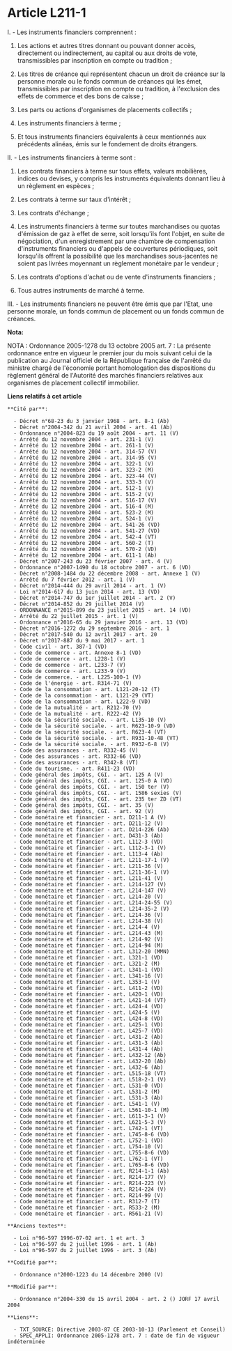 # Article L211-1

I. - Les instruments financiers comprennent :

1. Les actions et autres titres donnant ou pouvant donner accès, directement ou indirectement, au capital ou aux droits de
vote, transmissibles par inscription en compte ou tradition ;

2. Les titres de créance qui représentent chacun un droit de créance sur la personne morale ou le fonds commun de créances
qui les émet, transmissibles par inscription en compte ou tradition, à l'exclusion des effets de commerce et des bons de
caisse ;

3. Les parts ou actions d'organismes de placements collectifs ;

4. Les instruments financiers à terme ;

5. Et tous instruments financiers équivalents à ceux mentionnés aux précédents alinéas, émis sur le fondement de droits
étrangers.

II. - Les instruments financiers à terme sont :

1. Les contrats financiers à terme sur tous effets, valeurs mobilières, indices ou devises, y compris les instruments
équivalents donnant lieu à un règlement en espèces ;

2. Les contrats à terme sur taux d'intérêt ;

3. Les contrats d'échange ;

4. Les instruments financiers à terme sur toutes marchandises ou quotas d'émission de gaz à effet de serre, soit lorsqu'ils
font l'objet, en suite de négociation, d'un enregistrement par une chambre de compensation d'instruments financiers ou
d'appels de couvertures périodiques, soit lorsqu'ils offrent la possibilité que les marchandises sous-jacentes ne soient pas
livrées moyennant un règlement monétaire par le vendeur ;

5. Les contrats d'options d'achat ou de vente d'instruments financiers ;

6. Tous autres instruments de marché à terme.

III. - Les instruments financiers ne peuvent être émis que par l'Etat, une personne morale, un fonds commun de placement ou
un fonds commun de créances.

**Nota:**

NOTA : Ordonnance 2005-1278 du 13 octobre 2005 art. 7 : La présente ordonnance entre en vigueur le premier jour du mois
suivant celui de la publication au Journal officiel de la République française de l'arrêté du ministre chargé de l'économie
portant homologation des dispositions du règlement général de l'Autorité des marchés financiers relatives aux organismes de
placement collectif immobilier.

**Liens relatifs à cet article**

	**Cité par**:

	  - Décret n°68-23 du 3 janvier 1968 - art. 8-1 (Ab)
	  - Décret n°2004-342 du 21 avril 2004 - art. 41 (Ab)
	  - Ordonnance n°2004-823 du 19 août 2004 - art. 11 (V)
	  - Arrêté du 12 novembre 2004 - art. 231-1 (V)
	  - Arrêté du 12 novembre 2004 - art. 261-1 (V)
	  - Arrêté du 12 novembre 2004 - art. 314-57 (V)
	  - Arrêté du 12 novembre 2004 - art. 314-95 (V)
	  - Arrêté du 12 novembre 2004 - art. 322-1 (V)
	  - Arrêté du 12 novembre 2004 - art. 323-2 (M)
	  - Arrêté du 12 novembre 2004 - art. 323-44 (V)
	  - Arrêté du 12 novembre 2004 - art. 333-3 (V)
	  - Arrêté du 12 novembre 2004 - art. 512-1 (V)
	  - Arrêté du 12 novembre 2004 - art. 515-2 (V)
	  - Arrêté du 12 novembre 2004 - art. 516-17 (V)
	  - Arrêté du 12 novembre 2004 - art. 516-4 (M)
	  - Arrêté du 12 novembre 2004 - art. 523-2 (M)
	  - Arrêté du 12 novembre 2004 - art. 524-1 (V)
	  - Arrêté du 12 novembre 2004 - art. 541-26 (VD)
	  - Arrêté du 12 novembre 2004 - art. 541-27 (VD)
	  - Arrêté du 12 novembre 2004 - art. 542-4 (VT)
	  - Arrêté du 12 novembre 2004 - art. 560-2 (T)
	  - Arrêté du 12 novembre 2004 - art. 570-2 (VD)
	  - Arrêté du 12 novembre 2004 - art. 611-1 (Ab)
	  - Décret n°2007-243 du 23 février 2007 - art. 4 (V)
	  - Ordonnance n°2007-1490 du 18 octobre 2007 - art. 6 (VD)
	  - Décret n°2008-1484 du 22 décembre 2008 - art. Annexe 1 (V)
	  - Arrêté du 7 février 2012 - art. 1 (V)
	  - Décret n°2014-444 du 29 avril 2014 - art. 1 (V)
	  - Loi n°2014-617 du 13 juin 2014 - art. 13 (VD)
	  - Décret n°2014-747 du 1er juillet 2014 - art. 2 (V)
	  - Décret n°2014-852 du 29 juillet 2014 (V)
	  - ORDONNANCE n°2015-899 du 23 juillet 2015 - art. 14 (VD)
	  - Arrêté du 22 juillet 2015 - art. 1 (V)
	  - Ordonnance n°2016-65 du 29 janvier 2016 - art. 13 (VD)
	  - Décret n°2016-1272 du 29 septembre 2016 - art. 1
	  - Décret n°2017-540 du 12 avril 2017 - art. 20
	  - Décret n°2017-887 du 9 mai 2017 - art. 1
	  - Code civil - art. 387-1 (VD)
	  - Code de commerce - art. Annexe 8-1 (VD)
	  - Code de commerce - art. L228-1 (V)
	  - Code de commerce - art. L233-7 (V)
	  - Code de commerce - art. L233-9 (V)
	  - Code de commerce. - art. L225-100-1 (V)
	  - Code de l'énergie - art. R314-71 (V)
	  - Code de la consommation - art. L121-20-12 (T)
	  - Code de la consommation - art. L121-29 (VT)
	  - Code de la consommation - art. L222-9 (VD)
	  - Code de la mutualité - art. R212-70 (V)
	  - Code de la mutualité - art. R222-42 (V)
	  - Code de la sécurité sociale. - art. L135-10 (V)
	  - Code de la sécurité sociale. - art. R623-10-9 (VD)
	  - Code de la sécurité sociale. - art. R623-4 (VT)
	  - Code de la sécurité sociale. - art. R931-10-48 (VT)
	  - Code de la sécurité sociale. - art. R932-6-8 (V)
	  - Code des assurances - art. R332-45 (V)
	  - Code des assurances - art. R332-66 (VD)
	  - Code des assurances - art. R342-8 (VT)
	  - Code du tourisme. - art. R411-23 (VD)
	  - Code général des impôts, CGI. - art. 125 A (V)
	  - Code général des impôts, CGI. - art. 125-0 A (VD)
	  - Code général des impôts, CGI. - art. 150 ter (V)
	  - Code général des impôts, CGI. - art. 1586 sexies (V)
	  - Code général des impôts, CGI. - art. 235 ter ZD (VT)
	  - Code général des impôts, CGI. - art. 35 (V)
	  - Code général des impôts, CGI. - art. 92 (V)
	  - Code monétaire et financier - art. D211-1 A (V)
	  - Code monétaire et financier - art. D211-12 (V)
	  - Code monétaire et financier - art. D214-226 (Ab)
	  - Code monétaire et financier - art. D431-3 (Ab)
	  - Code monétaire et financier - art. L112-3 (VD)
	  - Code monétaire et financier - art. L112-3-1 (V)
	  - Code monétaire et financier - art. L113-4 (Ab)
	  - Code monétaire et financier - art. L211-17-1 (V)
	  - Code monétaire et financier - art. L211-36 (V)
	  - Code monétaire et financier - art. L211-36-1 (V)
	  - Code monétaire et financier - art. L211-41 (V)
	  - Code monétaire et financier - art. L214-127 (V)
	  - Code monétaire et financier - art. L214-147 (V)
	  - Code monétaire et financier - art. L214-20 (V)
	  - Code monétaire et financier - art. L214-24-55 (V)
	  - Code monétaire et financier - art. L214-35-2 (V)
	  - Code monétaire et financier - art. L214-36 (V)
	  - Code monétaire et financier - art. L214-38 (V)
	  - Code monétaire et financier - art. L214-4 (V)
	  - Code monétaire et financier - art. L214-43 (M)
	  - Code monétaire et financier - art. L214-92 (V)
	  - Code monétaire et financier - art. L214-94 (M)
	  - Code monétaire et financier - art. L312-20 (MMN)
	  - Code monétaire et financier - art. L321-1 (VD)
	  - Code monétaire et financier - art. L321-2 (M)
	  - Code monétaire et financier - art. L341-1 (VD)
	  - Code monétaire et financier - art. L341-16 (V)
	  - Code monétaire et financier - art. L353-1 (V)
	  - Code monétaire et financier - art. L411-2 (VD)
	  - Code monétaire et financier - art. L420-1 (VD)
	  - Code monétaire et financier - art. L421-14 (VT)
	  - Code monétaire et financier - art. L424-4 (VD)
	  - Code monétaire et financier - art. L424-5 (V)
	  - Code monétaire et financier - art. L424-8 (VD)
	  - Code monétaire et financier - art. L425-1 (VD)
	  - Code monétaire et financier - art. L425-7 (VD)
	  - Code monétaire et financier - art. L431-2 (Ab)
	  - Code monétaire et financier - art. L431-3 (Ab)
	  - Code monétaire et financier - art. L431-4 (Ab)
	  - Code monétaire et financier - art. L432-12 (Ab)
	  - Code monétaire et financier - art. L432-20 (Ab)
	  - Code monétaire et financier - art. L432-6 (Ab)
	  - Code monétaire et financier - art. L515-18 (VT)
	  - Code monétaire et financier - art. L518-2-1 (V)
	  - Code monétaire et financier - art. L531-0 (VD)
	  - Code monétaire et financier - art. L531-2 (M)
	  - Code monétaire et financier - art. L531-3 (Ab)
	  - Code monétaire et financier - art. L541-1 (V)
	  - Code monétaire et financier - art. L561-10-1 (M)
	  - Code monétaire et financier - art. L611-3-1 (V)
	  - Code monétaire et financier - art. L621-5-3 (V)
	  - Code monétaire et financier - art. L742-1 (VT)
	  - Code monétaire et financier - art. L745-8-6 (VD)
	  - Code monétaire et financier - art. L752-1 (VD)
	  - Code monétaire et financier - art. L754-10 (V)
	  - Code monétaire et financier - art. L755-8-6 (VD)
	  - Code monétaire et financier - art. L762-1 (VT)
	  - Code monétaire et financier - art. L765-8-6 (VD)
	  - Code monétaire et financier - art. R214-1-1 (Ab)
	  - Code monétaire et financier - art. R214-177 (V)
	  - Code monétaire et financier - art. R214-223 (V)
	  - Code monétaire et financier - art. R214-224 (V)
	  - Code monétaire et financier - art. R214-99 (V)
	  - Code monétaire et financier - art. R312-7 (T)
	  - Code monétaire et financier - art. R533-2 (M)
	  - Code monétaire et financier - art. R561-21 (V)

	**Anciens textes**:

	  - Loi n°96-597 1996-07-02 art. 1 et art. 3
	  - Loi n°96-597 du 2 juillet 1996 - art. 1 (Ab)
	  - Loi n°96-597 du 2 juillet 1996 - art. 3 (Ab)

	**Codifié par**:

	  - Ordonnance n°2000-1223 du 14 décembre 2000 (V)

	**Modifié par**:

	  - Ordonnance n°2004-330 du 15 avril 2004 - art. 2 () JORF 17 avril 2004

	**Liens**:

	  - TXT_SOURCE: Directive 2003-87 CE 2003-10-13 (Parlement et Conseil)
	  - SPEC_APPLI: Ordonnance 2005-1278 art. 7 : date de fin de vigueur indéterminée
